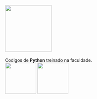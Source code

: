 <h1><img height="150em" src="https://cdn.jsdelivr.net/gh/devicons/devicon/icons/python/python-original-wordmark.svg" /></h1>
Codigos de <b>Python</b> treinado na faculdade.

<div>
 <img height="100em" src="https://cdn.jsdelivr.net/gh/devicons/devicon/icons/pycharm/pycharm-original-wordmark.svg" />
 <img height="100em" src="https://cdn.jsdelivr.net/gh/devicons/devicon/icons/python/python-original.svg" />
          
</div>                   
